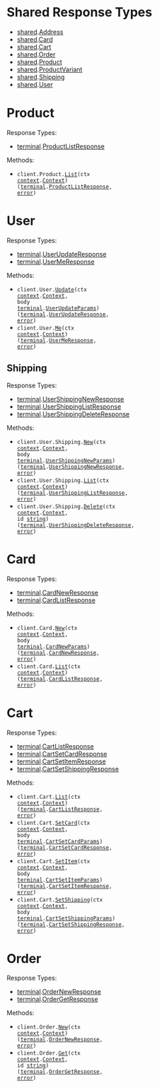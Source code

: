 # Shared Response Types

- <a href="https://pkg.go.dev/github.com/terminaldotshop/terminal-sdk-go/shared">shared</a>.<a href="https://pkg.go.dev/github.com/terminaldotshop/terminal-sdk-go/shared#Address">Address</a>
- <a href="https://pkg.go.dev/github.com/terminaldotshop/terminal-sdk-go/shared">shared</a>.<a href="https://pkg.go.dev/github.com/terminaldotshop/terminal-sdk-go/shared#Card">Card</a>
- <a href="https://pkg.go.dev/github.com/terminaldotshop/terminal-sdk-go/shared">shared</a>.<a href="https://pkg.go.dev/github.com/terminaldotshop/terminal-sdk-go/shared#Cart">Cart</a>
- <a href="https://pkg.go.dev/github.com/terminaldotshop/terminal-sdk-go/shared">shared</a>.<a href="https://pkg.go.dev/github.com/terminaldotshop/terminal-sdk-go/shared#Order">Order</a>
- <a href="https://pkg.go.dev/github.com/terminaldotshop/terminal-sdk-go/shared">shared</a>.<a href="https://pkg.go.dev/github.com/terminaldotshop/terminal-sdk-go/shared#Product">Product</a>
- <a href="https://pkg.go.dev/github.com/terminaldotshop/terminal-sdk-go/shared">shared</a>.<a href="https://pkg.go.dev/github.com/terminaldotshop/terminal-sdk-go/shared#ProductVariant">ProductVariant</a>
- <a href="https://pkg.go.dev/github.com/terminaldotshop/terminal-sdk-go/shared">shared</a>.<a href="https://pkg.go.dev/github.com/terminaldotshop/terminal-sdk-go/shared#Shipping">Shipping</a>
- <a href="https://pkg.go.dev/github.com/terminaldotshop/terminal-sdk-go/shared">shared</a>.<a href="https://pkg.go.dev/github.com/terminaldotshop/terminal-sdk-go/shared#User">User</a>

# Product

Response Types:

- <a href="https://pkg.go.dev/github.com/terminaldotshop/terminal-sdk-go">terminal</a>.<a href="https://pkg.go.dev/github.com/terminaldotshop/terminal-sdk-go#ProductListResponse">ProductListResponse</a>

Methods:

- <code title="get /product">client.Product.<a href="https://pkg.go.dev/github.com/terminaldotshop/terminal-sdk-go#ProductService.List">List</a>(ctx <a href="https://pkg.go.dev/context">context</a>.<a href="https://pkg.go.dev/context#Context">Context</a>) (<a href="https://pkg.go.dev/github.com/terminaldotshop/terminal-sdk-go">terminal</a>.<a href="https://pkg.go.dev/github.com/terminaldotshop/terminal-sdk-go#ProductListResponse">ProductListResponse</a>, <a href="https://pkg.go.dev/builtin#error">error</a>)</code>

# User

Response Types:

- <a href="https://pkg.go.dev/github.com/terminaldotshop/terminal-sdk-go">terminal</a>.<a href="https://pkg.go.dev/github.com/terminaldotshop/terminal-sdk-go#UserUpdateResponse">UserUpdateResponse</a>
- <a href="https://pkg.go.dev/github.com/terminaldotshop/terminal-sdk-go">terminal</a>.<a href="https://pkg.go.dev/github.com/terminaldotshop/terminal-sdk-go#UserMeResponse">UserMeResponse</a>

Methods:

- <code title="put /user/me">client.User.<a href="https://pkg.go.dev/github.com/terminaldotshop/terminal-sdk-go#UserService.Update">Update</a>(ctx <a href="https://pkg.go.dev/context">context</a>.<a href="https://pkg.go.dev/context#Context">Context</a>, body <a href="https://pkg.go.dev/github.com/terminaldotshop/terminal-sdk-go">terminal</a>.<a href="https://pkg.go.dev/github.com/terminaldotshop/terminal-sdk-go#UserUpdateParams">UserUpdateParams</a>) (<a href="https://pkg.go.dev/github.com/terminaldotshop/terminal-sdk-go">terminal</a>.<a href="https://pkg.go.dev/github.com/terminaldotshop/terminal-sdk-go#UserUpdateResponse">UserUpdateResponse</a>, <a href="https://pkg.go.dev/builtin#error">error</a>)</code>
- <code title="get /user/me">client.User.<a href="https://pkg.go.dev/github.com/terminaldotshop/terminal-sdk-go#UserService.Me">Me</a>(ctx <a href="https://pkg.go.dev/context">context</a>.<a href="https://pkg.go.dev/context#Context">Context</a>) (<a href="https://pkg.go.dev/github.com/terminaldotshop/terminal-sdk-go">terminal</a>.<a href="https://pkg.go.dev/github.com/terminaldotshop/terminal-sdk-go#UserMeResponse">UserMeResponse</a>, <a href="https://pkg.go.dev/builtin#error">error</a>)</code>

## Shipping

Response Types:

- <a href="https://pkg.go.dev/github.com/terminaldotshop/terminal-sdk-go">terminal</a>.<a href="https://pkg.go.dev/github.com/terminaldotshop/terminal-sdk-go#UserShippingNewResponse">UserShippingNewResponse</a>
- <a href="https://pkg.go.dev/github.com/terminaldotshop/terminal-sdk-go">terminal</a>.<a href="https://pkg.go.dev/github.com/terminaldotshop/terminal-sdk-go#UserShippingListResponse">UserShippingListResponse</a>
- <a href="https://pkg.go.dev/github.com/terminaldotshop/terminal-sdk-go">terminal</a>.<a href="https://pkg.go.dev/github.com/terminaldotshop/terminal-sdk-go#UserShippingDeleteResponse">UserShippingDeleteResponse</a>

Methods:

- <code title="post /user/shipping">client.User.Shipping.<a href="https://pkg.go.dev/github.com/terminaldotshop/terminal-sdk-go#UserShippingService.New">New</a>(ctx <a href="https://pkg.go.dev/context">context</a>.<a href="https://pkg.go.dev/context#Context">Context</a>, body <a href="https://pkg.go.dev/github.com/terminaldotshop/terminal-sdk-go">terminal</a>.<a href="https://pkg.go.dev/github.com/terminaldotshop/terminal-sdk-go#UserShippingNewParams">UserShippingNewParams</a>) (<a href="https://pkg.go.dev/github.com/terminaldotshop/terminal-sdk-go">terminal</a>.<a href="https://pkg.go.dev/github.com/terminaldotshop/terminal-sdk-go#UserShippingNewResponse">UserShippingNewResponse</a>, <a href="https://pkg.go.dev/builtin#error">error</a>)</code>
- <code title="get /user/shipping">client.User.Shipping.<a href="https://pkg.go.dev/github.com/terminaldotshop/terminal-sdk-go#UserShippingService.List">List</a>(ctx <a href="https://pkg.go.dev/context">context</a>.<a href="https://pkg.go.dev/context#Context">Context</a>) (<a href="https://pkg.go.dev/github.com/terminaldotshop/terminal-sdk-go">terminal</a>.<a href="https://pkg.go.dev/github.com/terminaldotshop/terminal-sdk-go#UserShippingListResponse">UserShippingListResponse</a>, <a href="https://pkg.go.dev/builtin#error">error</a>)</code>
- <code title="delete /user/shipping/{id}">client.User.Shipping.<a href="https://pkg.go.dev/github.com/terminaldotshop/terminal-sdk-go#UserShippingService.Delete">Delete</a>(ctx <a href="https://pkg.go.dev/context">context</a>.<a href="https://pkg.go.dev/context#Context">Context</a>, id <a href="https://pkg.go.dev/builtin#string">string</a>) (<a href="https://pkg.go.dev/github.com/terminaldotshop/terminal-sdk-go">terminal</a>.<a href="https://pkg.go.dev/github.com/terminaldotshop/terminal-sdk-go#UserShippingDeleteResponse">UserShippingDeleteResponse</a>, <a href="https://pkg.go.dev/builtin#error">error</a>)</code>

# Card

Response Types:

- <a href="https://pkg.go.dev/github.com/terminaldotshop/terminal-sdk-go">terminal</a>.<a href="https://pkg.go.dev/github.com/terminaldotshop/terminal-sdk-go#CardNewResponse">CardNewResponse</a>
- <a href="https://pkg.go.dev/github.com/terminaldotshop/terminal-sdk-go">terminal</a>.<a href="https://pkg.go.dev/github.com/terminaldotshop/terminal-sdk-go#CardListResponse">CardListResponse</a>

Methods:

- <code title="post /card">client.Card.<a href="https://pkg.go.dev/github.com/terminaldotshop/terminal-sdk-go#CardService.New">New</a>(ctx <a href="https://pkg.go.dev/context">context</a>.<a href="https://pkg.go.dev/context#Context">Context</a>, body <a href="https://pkg.go.dev/github.com/terminaldotshop/terminal-sdk-go">terminal</a>.<a href="https://pkg.go.dev/github.com/terminaldotshop/terminal-sdk-go#CardNewParams">CardNewParams</a>) (<a href="https://pkg.go.dev/github.com/terminaldotshop/terminal-sdk-go">terminal</a>.<a href="https://pkg.go.dev/github.com/terminaldotshop/terminal-sdk-go#CardNewResponse">CardNewResponse</a>, <a href="https://pkg.go.dev/builtin#error">error</a>)</code>
- <code title="get /card">client.Card.<a href="https://pkg.go.dev/github.com/terminaldotshop/terminal-sdk-go#CardService.List">List</a>(ctx <a href="https://pkg.go.dev/context">context</a>.<a href="https://pkg.go.dev/context#Context">Context</a>) (<a href="https://pkg.go.dev/github.com/terminaldotshop/terminal-sdk-go">terminal</a>.<a href="https://pkg.go.dev/github.com/terminaldotshop/terminal-sdk-go#CardListResponse">CardListResponse</a>, <a href="https://pkg.go.dev/builtin#error">error</a>)</code>

# Cart

Response Types:

- <a href="https://pkg.go.dev/github.com/terminaldotshop/terminal-sdk-go">terminal</a>.<a href="https://pkg.go.dev/github.com/terminaldotshop/terminal-sdk-go#CartListResponse">CartListResponse</a>
- <a href="https://pkg.go.dev/github.com/terminaldotshop/terminal-sdk-go">terminal</a>.<a href="https://pkg.go.dev/github.com/terminaldotshop/terminal-sdk-go#CartSetCardResponse">CartSetCardResponse</a>
- <a href="https://pkg.go.dev/github.com/terminaldotshop/terminal-sdk-go">terminal</a>.<a href="https://pkg.go.dev/github.com/terminaldotshop/terminal-sdk-go#CartSetItemResponse">CartSetItemResponse</a>
- <a href="https://pkg.go.dev/github.com/terminaldotshop/terminal-sdk-go">terminal</a>.<a href="https://pkg.go.dev/github.com/terminaldotshop/terminal-sdk-go#CartSetShippingResponse">CartSetShippingResponse</a>

Methods:

- <code title="get /cart">client.Cart.<a href="https://pkg.go.dev/github.com/terminaldotshop/terminal-sdk-go#CartService.List">List</a>(ctx <a href="https://pkg.go.dev/context">context</a>.<a href="https://pkg.go.dev/context#Context">Context</a>) (<a href="https://pkg.go.dev/github.com/terminaldotshop/terminal-sdk-go">terminal</a>.<a href="https://pkg.go.dev/github.com/terminaldotshop/terminal-sdk-go#CartListResponse">CartListResponse</a>, <a href="https://pkg.go.dev/builtin#error">error</a>)</code>
- <code title="put /cart/card">client.Cart.<a href="https://pkg.go.dev/github.com/terminaldotshop/terminal-sdk-go#CartService.SetCard">SetCard</a>(ctx <a href="https://pkg.go.dev/context">context</a>.<a href="https://pkg.go.dev/context#Context">Context</a>, body <a href="https://pkg.go.dev/github.com/terminaldotshop/terminal-sdk-go">terminal</a>.<a href="https://pkg.go.dev/github.com/terminaldotshop/terminal-sdk-go#CartSetCardParams">CartSetCardParams</a>) (<a href="https://pkg.go.dev/github.com/terminaldotshop/terminal-sdk-go">terminal</a>.<a href="https://pkg.go.dev/github.com/terminaldotshop/terminal-sdk-go#CartSetCardResponse">CartSetCardResponse</a>, <a href="https://pkg.go.dev/builtin#error">error</a>)</code>
- <code title="put /cart/item">client.Cart.<a href="https://pkg.go.dev/github.com/terminaldotshop/terminal-sdk-go#CartService.SetItem">SetItem</a>(ctx <a href="https://pkg.go.dev/context">context</a>.<a href="https://pkg.go.dev/context#Context">Context</a>, body <a href="https://pkg.go.dev/github.com/terminaldotshop/terminal-sdk-go">terminal</a>.<a href="https://pkg.go.dev/github.com/terminaldotshop/terminal-sdk-go#CartSetItemParams">CartSetItemParams</a>) (<a href="https://pkg.go.dev/github.com/terminaldotshop/terminal-sdk-go">terminal</a>.<a href="https://pkg.go.dev/github.com/terminaldotshop/terminal-sdk-go#CartSetItemResponse">CartSetItemResponse</a>, <a href="https://pkg.go.dev/builtin#error">error</a>)</code>
- <code title="put /cart/shipping">client.Cart.<a href="https://pkg.go.dev/github.com/terminaldotshop/terminal-sdk-go#CartService.SetShipping">SetShipping</a>(ctx <a href="https://pkg.go.dev/context">context</a>.<a href="https://pkg.go.dev/context#Context">Context</a>, body <a href="https://pkg.go.dev/github.com/terminaldotshop/terminal-sdk-go">terminal</a>.<a href="https://pkg.go.dev/github.com/terminaldotshop/terminal-sdk-go#CartSetShippingParams">CartSetShippingParams</a>) (<a href="https://pkg.go.dev/github.com/terminaldotshop/terminal-sdk-go">terminal</a>.<a href="https://pkg.go.dev/github.com/terminaldotshop/terminal-sdk-go#CartSetShippingResponse">CartSetShippingResponse</a>, <a href="https://pkg.go.dev/builtin#error">error</a>)</code>

# Order

Response Types:

- <a href="https://pkg.go.dev/github.com/terminaldotshop/terminal-sdk-go">terminal</a>.<a href="https://pkg.go.dev/github.com/terminaldotshop/terminal-sdk-go#OrderNewResponse">OrderNewResponse</a>
- <a href="https://pkg.go.dev/github.com/terminaldotshop/terminal-sdk-go">terminal</a>.<a href="https://pkg.go.dev/github.com/terminaldotshop/terminal-sdk-go#OrderGetResponse">OrderGetResponse</a>

Methods:

- <code title="post /order">client.Order.<a href="https://pkg.go.dev/github.com/terminaldotshop/terminal-sdk-go#OrderService.New">New</a>(ctx <a href="https://pkg.go.dev/context">context</a>.<a href="https://pkg.go.dev/context#Context">Context</a>) (<a href="https://pkg.go.dev/github.com/terminaldotshop/terminal-sdk-go">terminal</a>.<a href="https://pkg.go.dev/github.com/terminaldotshop/terminal-sdk-go#OrderNewResponse">OrderNewResponse</a>, <a href="https://pkg.go.dev/builtin#error">error</a>)</code>
- <code title="get /order/{id}">client.Order.<a href="https://pkg.go.dev/github.com/terminaldotshop/terminal-sdk-go#OrderService.Get">Get</a>(ctx <a href="https://pkg.go.dev/context">context</a>.<a href="https://pkg.go.dev/context#Context">Context</a>, id <a href="https://pkg.go.dev/builtin#string">string</a>) (<a href="https://pkg.go.dev/github.com/terminaldotshop/terminal-sdk-go">terminal</a>.<a href="https://pkg.go.dev/github.com/terminaldotshop/terminal-sdk-go#OrderGetResponse">OrderGetResponse</a>, <a href="https://pkg.go.dev/builtin#error">error</a>)</code>
